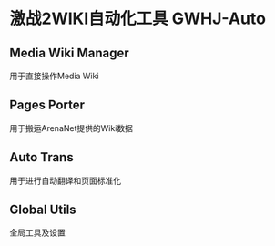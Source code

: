 # 激战2WIKI自动化工具 GWHJ-Auto

## Media Wiki Manager
用于直接操作Media Wiki

## Pages Porter
用于搬运ArenaNet提供的Wiki数据

## Auto Trans
用于进行自动翻译和页面标准化

## Global Utils
全局工具及设置
### 